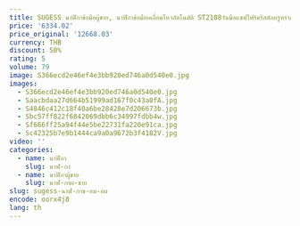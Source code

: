 ```yaml
---
title: SUGESS นาฬิกาข้อมือผู้ชาย, นาฬิกาข้อมือเคลื่อนไหวอัตโนมัติ ST2108วันมือแซฟไฟร์คริสตัลหรูหรากันน้ำได้ Moonphase
price: '6334.02'
price_original: '12668.03'
currency: THB
discount: 50%
rating: 5
volume: 79
image: S366ecd2e46ef4e3bb920ed746a0d540e0.jpg
images:
  - S366ecd2e46ef4e3bb920ed746a0d540e0.jpg
  - Saacbdaa27d664b51999ad167f0c43a0fA.jpg
  - S4846c412c18f40a6be28428e7d206673b.jpg
  - Sbc57ff822f6842069dbb6c34997fdbb4w.jpg
  - Sf666ff25a94f44e5be22731fa220e91ca.jpg
  - Sc42325b7e9b1444ca9a0a9672b3f4182V.jpg
video: ''
categories:
  - name: นาฬิกา
    slug: นาฬ-กา
  - name: นาฬิกาผู้ชาย
    slug: นาฬ-กาผ-ชาย
slug: sugess-นาฬ-กาข-อม-อผ
encode: oorx4j8
lang: th
---
```

  